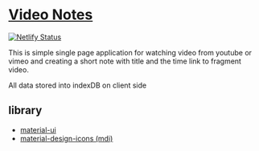 # [Video Notes](//vdn.netlify.com)

[![Netlify Status](https://api.netlify.com/api/v1/badges/70bc7fe7-cb87-460e-8b93-1ccc8f48277f/deploy-status)](https://app.netlify.com/sites/vdn/deploys)

This is simple single page application for watching video from youtube or vimeo
and creating a short note with title and the time link to fragment video.

All data stored into indexDB on client side

## library

- [material-ui](https://material-ui.com)
- [material-design-icons (mdi)](https://dev.materialdesignicons.com/getting-started/react)
